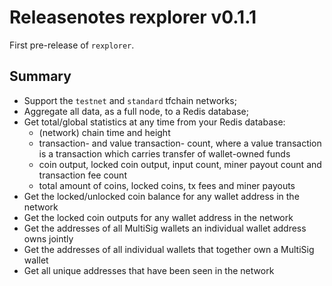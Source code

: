 # Releasenotes rexplorer v0.1.1

First pre-release of `rexplorer`.

## Summary

- Support the `testnet` and `standard` tfchain networks;
- Aggregate all data, as a full node, to a Redis database;
- Get total/global statistics at any time from your Redis database:
  - (network) chain time and height
  - transaction- and value transaction- count, where a value transaction is a transaction which carries transfer of wallet-owned funds
  - coin output, locked coin output, input count, miner payout count and transaction fee count
  - total amount of coins, locked coins, tx fees and miner payouts
- Get the locked/unlocked coin balance for any wallet address in the network
- Get the locked coin outputs for any wallet address in the network
- Get the addresses of all MultiSig wallets an individual wallet address owns jointly
- Get the addresses of all individual wallets that together own a MultiSig wallet
- Get all unique addresses that have been seen in the network
